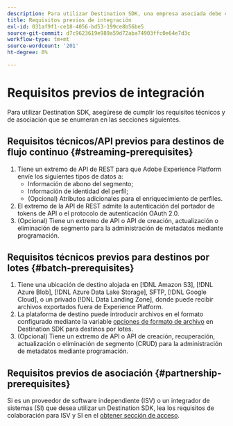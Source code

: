 ```yaml
---
description: Para utilizar Destination SDK, una empresa asociada debe cumplir los requisitos previos enumerados en este documento.
title: Requisitos previos de integración
exl-id: 031af9f1-ce18-4056-bd53-199ce8b56be5
source-git-commit: d7c9623619e989a59d72aba74903ffc0e64e7d3c
workflow-type: tm+mt
source-wordcount: '201'
ht-degree: 0%

---
```


# Requisitos previos de integración

Para utilizar Destination SDK, asegúrese de cumplir los requisitos técnicos y de asociación que se enumeran en las secciones siguientes.

## Requisitos técnicos/API previos para destinos de flujo continuo {#streaming-prerequisites}

1. Tiene un extremo de API de REST para que Adobe Experience Platform envíe los siguientes tipos de datos a:
   * Información de abono del segmento;
   * Información de identidad del perfil;
   * (Opcional) Atributos adicionales para el enriquecimiento de perfiles.
2. El extremo de la API de REST admite la autenticación del portador de tokens de API o el protocolo de autenticación OAuth 2.0.
3. (Opcional) Tiene un extremo de API o API de creación, actualización o eliminación de segmento para la administración de metadatos mediante programación.

## Requisitos técnicos previos para destinos por lotes {#batch-prerequisites}

1. Tiene una ubicación de destino alojada en [!DNL Amazon S3], [!DNL Azure Blob], [!DNL Azure Data Lake Storage], SFTP, [!DNL Google Cloud], o un privado [!DNL Data Landing Zone], donde puede recibir archivos exportados fuera de Experience Platform.
2. La plataforma de destino puede introducir archivos en el formato configurado mediante la variable [opciones de formato de archivo](/help/destinations/destination-sdk/server-and-file-configuration.md#file-configuration) en Destination SDK para destinos por lotes.
3. (Opcional) Tiene un extremo de API o API de creación, recuperación, actualización o eliminación de segmento (CRUD) para la administración de metadatos mediante programación.

## Requisitos previos de asociación {#partnership-prerequisites}

Si es un proveedor de software independiente (ISV) o un integrador de sistemas (SI) que desea utilizar un Destination SDK, lea los requisitos de colaboración para ISV y SI en el [obtener sección de acceso](./overview.md#get-access).

